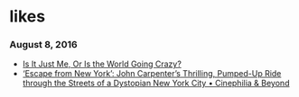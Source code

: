 # likes

### August 8, 2016
- [Is It Just Me, Or Is the World Going Crazy?](https://markmanson.net/crazy-world) 
- [‘Escape from New York’: John Carpenter’s Thrilling, Pumped-Up Ride through the Streets of a Dystopian New York City • Cinephilia & Beyond](http://www.cinephiliabeyond.org/escape-new-york-john-carpenters-thrilling-pumped-ride-streets-dystopian-new-york-city/) 
